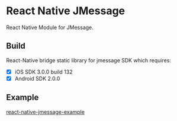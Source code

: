 # React Native JMessage

React Native Module for JMessage.

## Build
React-Native bridge static library for jmessage SDK which requires:

- [x] iOS SDK 3.0.0 build 132
- [x] Android SDK 2.0.0

## Example
[react-native-jmessage-example](https://github.com/xsdlr/react-native-jmessage-example)


